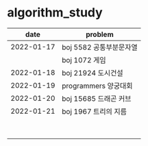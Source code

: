 # algorithm_study

| date       | problem                 |
| ---------- | ----------------------- |
| 2022-01-17 | boj 5582 공통부분문자열 |
|            | boj 1072 게임           |
| 2022-01-18 | boj 21924 도시건설      |
| 2022-01-19 | programmers 양궁대회    |
| 2022-01-20 | boj 15685 드래곤 커브   |
| 2022-01-21 | boj 1967 트리의 지름    |
|            |                         |
|            |                         |
|            |                         |
|            |                         |
|            |                         |
|            |                         |
|            |                         |
|            |                         |



